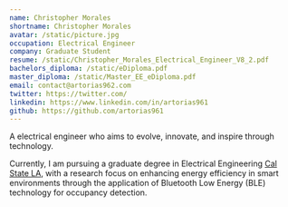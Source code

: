 ```yaml
---
name: Christopher Morales
shortname: Christopher Morales
avatar: /static/picture.jpg
occupation: Electrical Engineer
company: Graduate Student
resume: /static/Christopher_Morales_Electrical_Engineer_V8_2.pdf
bachelors_diploma: /static/eDiploma.pdf
master_diploma: /static/Master_EE_eDiploma.pdf
email: contact@artorias962.com
twitter: https://twitter.com/
linkedin: https://www.linkedin.com/in/artorias961
github: https://github.com/artorias961
---
```


A electrical engineer who aims to evolve, innovate, and inspire through technology.

Currently, I am pursuing a graduate degree in Electrical Engineering [Cal State LA](https://www.calstatela.edu/ecst/ece), with a research focus on enhancing energy efficiency in smart environments through the application of Bluetooth Low Energy (BLE) technology for occupancy detection. 




